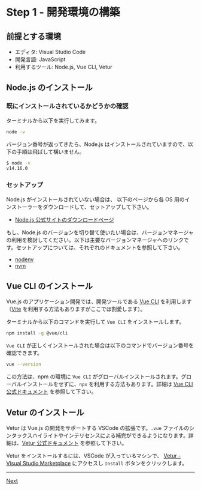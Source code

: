 # Step 1 - 開発環境の構築

## 前提とする環境

- エディタ: Visual Studio Code
- 開発言語: JavaScript
- 利用するツール: Node.js, Vue CLI, Vetur

## Node.js のインストール

### 既にインストールされているかどうかの確認

ターミナルから以下を実行してみます。

```sh
node -v
```

バージョン番号が返ってきたら、Node.js はインストールされていますので、以下の手順は飛ばして構いません。

```sh
$ node -v
v14.16.0
```

### セットアップ

Node.js がインストールされていない場合は、 以下のページから各 OS 用のインストーラーをダウンロードして、セットアップして下さい。

- [Node.js 公式サイトのダウンロードページ](https://nodejs.org/ja/download/)

もし、Node.js のバージョンを切り替て使いたい場合は、バージョンマネージャの利用を検討してください。以下は主要なバージョンマネージャへのリンクです。セットアップについては、それぞれのドキュメントを参照して下さい。

- [nodenv](https://github.com/nodenv/nodenv)
- [nvm](https://github.com/nvm-sh/nvm)

## Vue CLI のインストール

Vue.js のアプリケーション開発では、開発ツールである [Vue CLI](https://cli.vuejs.org/) を利用します（[Vite](https://vitejs.dev/) を利用する方法もありますがここでは割愛します）。

ターミナルから以下のコマンドを実行して `Vue CLI` をインストールします。

```sh
npm install -g @vue/cli
```

`Vue CLI` が正しくインストールされた場合は以下のコマンドでバージョン番号を確認できます。

```sh
vue --version
```

この方法は、npm の環境に `Vue CLI` がグローバルインストールされます。グローバルインストールをせずに、`npx` を利用する方法もあります。詳細は [Vue CLI 公式ドキュメント](https://cli.vuejs.org/guide/cli-service.html#using-the-binary) を参照して下さい。

## Vetur のインストール

Vetur は Vue.js の開発をサポートする VSCode の拡張です。`.vue` ファイルのシンタックスハイライトやインテリセンスによる補完ができるようになります。詳細は、[Vetur 公式ドキュメント](https://vuejs.github.io/vetur/) を参照して下さい。

Vetur をインストールするには、VSCode が入っているマシンで、 [Vetur - Visual Studio Marketplace](https://marketplace.visualstudio.com/items?itemName=octref.vetur) にアクセスし `Install` ボタンをクリックします。

---
[Next](step02.md)